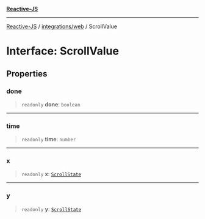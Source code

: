 [**Reactive-JS**](../../../README.md)

***

[Reactive-JS](../../../README.md) / [integrations/web](../README.md) / ScrollValue

# Interface: ScrollValue

## Properties

### done

> `readonly` **done**: `boolean`

***

### time

> `readonly` **time**: `number`

***

### x

> `readonly` **x**: [`ScrollState`](ScrollState.md)

***

### y

> `readonly` **y**: [`ScrollState`](ScrollState.md)
